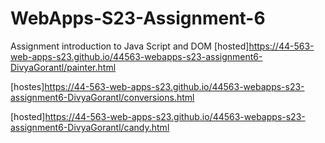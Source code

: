 # WebApps-S23-Assignment-6
Assignment introduction to Java Script and DOM
 [hosted]https://44-563-web-apps-s23.github.io/44563-webapps-s23-assignment6-DivyaGorantl/painter.html

[hostes]https://44-563-web-apps-s23.github.io/44563-webapps-s23-assignment6-DivyaGorantl/conversions.html

 [hosted]https://44-563-web-apps-s23.github.io/44563-webapps-s23-assignment6-DivyaGorantl/candy.html

 
